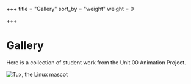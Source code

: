 +++
title = "Gallery"
sort_by = "weight"
weight = 0

+++


# Gallery

Here is a collection of student work from the Unit 00 Animation Project.


![Tux, the Linux mascot]('static/images/courses/cs9/uni00/gallery/test_gallery.png')


